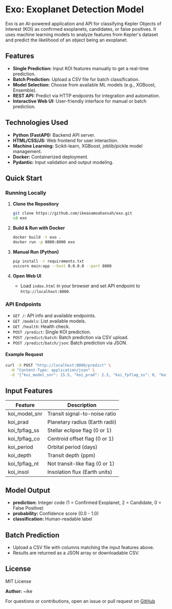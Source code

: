 # Exo: Exoplanet Detection Model

Exo is an AI-powered application and API for classifying Kepler Objects of Interest (KOI) as confirmed exoplanets, candidates, or false positives. It uses machine learning models to analyze features from Kepler's dataset and predict the likelihood of an object being an exoplanet.

## Features

- **Single Prediction:** Input KOI features manually to get a real-time prediction.
- **Batch Prediction:** Upload a CSV file for batch classification.
- **Model Selection:** Choose from available ML models (e.g., XGBoost, Ensemble).
- **REST API:** Predict via HTTP endpoints for integration and automation.
- **Interactive Web UI:** User-friendly interface for manual or batch prediction.

## Technologies Used

- **Python (FastAPI):** Backend API server.
- **HTML/CSS/JS:** Web frontend for user interaction.
- **Machine Learning:** Scikit-learn, XGBoost, joblib/pickle model management.
- **Docker:** Containerized deployment.
- **Pydantic:** Input validation and output modeling.

## Quick Start

### Running Locally

1. **Clone the Repository**
   ```bash
   git clone https://github.com/ikeasamoahansah/exo.git
   cd exo
   ```

2. **Build & Run with Docker**
   ```bash
   docker build -t exo .
   docker run -p 8000:8000 exo
   ```

3. **Manual Run (Python)**
   ```bash
   pip install -r requirements.txt
   uvicorn main:app --host 0.0.0.0 --port 8000
   ```

4. **Open Web UI**
   - Load `index.html` in your browser and set API endpoint to `http://localhost:8000`.

### API Endpoints

- `GET /`: API info and available endpoints.
- `GET /models`: List available models.
- `GET /health`: Health check.
- `POST /predict`: Single KOI prediction.
- `POST /predict/batch`: Batch prediction via CSV upload.
- `POST /predict/batch/json`: Batch prediction via JSON.

#### Example Request

```bash
curl -X POST "http://localhost:8000/predict" \
  -H "Content-Type: application/json" \
  -d '{"koi_model_snr": 15.5, "koi_prad": 2.3, "koi_fpflag_ss": 0, "koi_fpflag_co": 0, "koi_period": 10.5, "koi_depth": 500.0, "koi_fpflag_nt": 1, "koi_insol": 1.2}'
```

## Input Features

| Feature           | Description                                |
|-------------------|--------------------------------------------|
| koi_model_snr     | Transit signal-to-noise ratio              |
| koi_prad          | Planetary radius (Earth radii)             |
| koi_fpflag_ss     | Stellar eclipse flag (0 or 1)              |
| koi_fpflag_co     | Centroid offset flag (0 or 1)              |
| koi_period        | Orbital period (days)                      |
| koi_depth         | Transit depth (ppm)                        |
| koi_fpflag_nt     | Not transit-like flag (0 or 1)             |
| koi_insol         | Insolation flux (Earth units)              |

## Model Output

- **prediction:** Integer code (1 = Confirmed Exoplanet, 2 = Candidate, 0 = False Positive)
- **probability:** Confidence score (0.0 - 1.0)
- **classification:** Human-readable label

## Batch Prediction

- Upload a CSV file with columns matching the input features above.
- Results are returned as a JSON array or downloadable CSV.

## License

MIT License


**Author:** ~ike

For questions or contributions, open an issue or pull request on [GitHub](https://github.com/ikeasamoahansah/exo)
